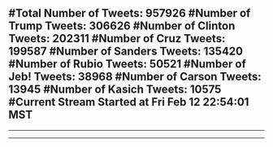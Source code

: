 #Total Number of Tweets: 957926 
#Number of Trump Tweets: 306626
#Number of Clinton Tweets: 202311
#Number of Cruz Tweets: 199587
#Number of Sanders Tweets: 135420
#Number of Rubio Tweets: 50521
#Number of Jeb! Tweets: 38968
#Number of Carson Tweets: 13945
#Number of Kasich Tweets: 10575
#Current Stream Started at Fri Feb 12 22:54:01 MST
---
---
---
